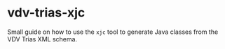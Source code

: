 # vdv-trias-xjc
Small guide on how to use the `xjc` tool to generate Java classes from the VDV Trias XML schema.
